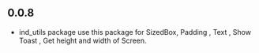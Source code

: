 ## 0.0.8

* ind_utils package use this package for SizedBox, Padding , Text , Show Toast , Get height and width
  of Screen.